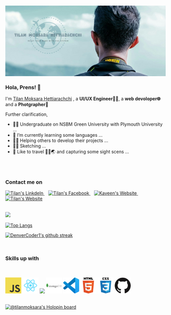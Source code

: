 ![header image](https://github.com/Tilanmoksara96/Tilanmoksara96/blob/main/assets/Tilan%20Moksara%20Hettiarachchi.jpg)

### Hola, Prens! 👋

 I'm [Tilan Moksara Hettiarachchi](https://www.linkedin.com/in/tilan-hettiarachchi-8602b2167/) , a **UI/UX Engineer👨‍💻**, a **web devoloper🌐** and a **Photgrapher📸** 

Further clarification,

- 👨‍🎓 Undergraduate on NSBM Green University with Plymouth University ...
- 🌱 I’m currently learning some languages ...
- 👨‍💻 Helping others to develop their projects ...
- 👨‍🎨 Sketching ...
- 📸 Like to travel 🚶‍♂️🌏 and capturing some sight scens ...
<br>

<br/>

### Contact me on  
 


<div align="left">
    <a href="https://www.linkedin.com/in/tilan-hettiarachchi-8602b2167/">
        <img alt="Tilan's LinkdeIn" width="80px" src="https://img.shields.io/badge/LinkedIn-0077B5?style=for-the-badge&logo=linkedin&logoColor=white" /> 
    </a>
    &nbsp;&nbsp;
    <a href="https://www.facebook.com/tilanmoksara.tilan/">
        <img alt="Tilan's Facebook" width="80px" src="https://img.shields.io/badge/Facebook-1877F2?style=for-the-badge&logo=facebook&logoColor=white" />
    </a>
    &nbsp;&nbsp;
    <a href="https://www.instagram.com/tilanm96">
        <img alt="Kaveen's Website" width="80px" src="https://img.shields.io/badge/Instagram-E4405F?style=for-the-badge&logo=instagram&logoColor=white" />
    </a>
    &nbsp;&nbsp;
    <a href="tilanuditha@gmail.com"><img alt="Tilan's Website" width="60px" src="https://img.shields.io/badge/Gmail-D14836?style=for-the-badge&logo=gmail&logoColor=white" /a>
</div>

<br>

<br/>


<img src="https://github-readme-stats.vercel.app/api?username=Tilanmoksara96&theme=tokyonight&show_icons=true">

[![Top Langs](https://github-readme-stats.vercel.app/api/top-langs/?username=Tilanmoksara96&layout=compact&theme=tokyonight)](https://github.com/anuraghazra/github-readme-stats)

[![DenverCoder1's github streak](https://github-readme-streak-stats.herokuapp.com/?user=Tilanmoksara96&theme=tokyonight)](https://github.com/DenverCoder1/github-readme-streak-stats)
<br>

<br/>

### Skills up with
<br>
<br/>
<code><img height="50" src="https://raw.githubusercontent.com/github/explore/80688e429a7d4ef2fca1e82350fe8e3517d3494d/topics/javascript/javascript.png"></code>
<code><img height="50" src="https://raw.githubusercontent.com/github/explore/80688e429a7d4ef2fca1e82350fe8e3517d3494d/topics/react/react.png"></code>
<code><img height="50" src="https://raw.githubusercontent.com/dereknguyen269/dereknguyen269/master/images/nodejs.png"></code>
<code><img height="50" src="https://raw.githubusercontent.com/github/explore/80688e429a7d4ef2fca1e82350fe8e3517d3494d/topics/mongodb/mongodb.png"></code>
<code><img height="50" src="https://raw.githubusercontent.com/github/explore/80688e429a7d4ef2fca1e82350fe8e3517d3494d/topics/visual-studio-code/visual-studio-code.png"></code>
<code><img height="50" src="https://raw.githubusercontent.com/github/explore/80688e429a7d4ef2fca1e82350fe8e3517d3494d/topics/html/html.png"></code>
<code><img height="50" src="https://raw.githubusercontent.com/github/explore/80688e429a7d4ef2fca1e82350fe8e3517d3494d/topics/css/css.png"></code>
<code><img height="50" src="https://raw.githubusercontent.com/github/explore/78df643247d429f6cc873026c0622819ad797942/topics/github/github.png"></code>
<br>

<br/>

[![@tilanmoksara's Holopin board](https://holopin.me/tilanmoksara)](https://holopin.io/@tilanmoksara)

